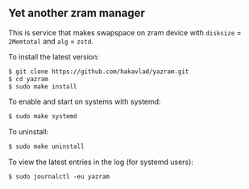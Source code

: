 
## Yet another zram manager

This is service that makes swapspace on zram device with `disksize` = `2Memtotal` and `alg` = `zstd`.

To install the latest version:
```bash
$ git clone https://github.com/hakavlad/yazram.git
$ cd yazram
$ sudo make install
```

To enable and start on systems with systemd:
```bash
$ sudo make systemd
```

To uninstall:
```bash
$ sudo make uninstall
```

To view the latest entries in the log (for systemd users):
```
$ sudo journalctl -eu yazram
```
